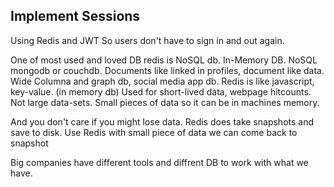 ## Implement Sessions
Using Redis and JWT
So users don't have to sign in and out again.

One of most used and loved DB
redis is NoSQL db. In-Memory DB. NoSQL mongodb or couchdb. Documents like linked in profiles, document like data. Wide Columna and graph db, social media app db.
Redis is like javascript, key-value. (in memory db) Used for short-lived data, webpage hitcounts. Not large data-sets. Small pieces of data so it can be in machines memory.

And you don't care if you might lose data. Redis does take snapshots and save to disk. Use Redis with small piece of data we can come back to snapshot

Big companies have different tools and diffrent DB to work with what we have.





